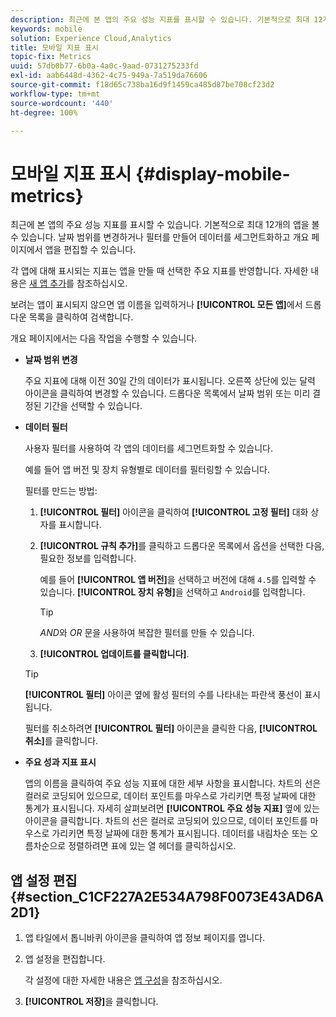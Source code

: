 ```yaml
---
description: 최근에 본 앱의 주요 성능 지표를 표시할 수 있습니다. 기본적으로 최대 12개의 앱을 볼 수 있습니다. 날짜 범위를 변경하거나 필터를 만들어 데이터를 세그먼트화하고 개요 페이지에서 앱을 편집할 수 있습니다.
keywords: mobile
solution: Experience Cloud,Analytics
title: 모바일 지표 표시
topic-fix: Metrics
uuid: 57db0b77-6b0a-4a0c-9aad-0731275233fd
exl-id: aab6448d-4362-4c75-949a-7a519da76606
source-git-commit: f18d65c738ba16d9f1459ca485d87be708cf23d2
workflow-type: tm+mt
source-wordcount: '440'
ht-degree: 100%

---
```


# 모바일 지표 표시 {#display-mobile-metrics}

최근에 본 앱의 주요 성능 지표를 표시할 수 있습니다. 기본적으로 최대 12개의 앱을 볼 수 있습니다. 날짜 범위를 변경하거나 필터를 만들어 데이터를 세그먼트화하고 개요 페이지에서 앱을 편집할 수 있습니다.

각 앱에 대해 표시되는 지표는 앱을 만들 때 선택한 주요 지표를 반영합니다. 자세한 내용은 [새 앱 추가](/help/using/manage-apps/t-new-app.md)를 참조하십시오.

보려는 앱이 표시되지 않으면 앱 이름을 입력하거나 **[!UICONTROL 모든 앱]**&#x200B;에서 드롭다운 목록을 클릭하여 검색합니다.

개요 페이지에서는 다음 작업을 수행할 수 있습니다.

* **날짜 범위 변경**

   주요 지표에 대해 이전 30일 간의 데이터가 표시됩니다. 오른쪽 상단에 있는 달력 아이콘을 클릭하여 변경할 수 있습니다. 드롭다운 목록에서 날짜 범위 또는 미리 결정된 기간을 선택할 수 있습니다.

* **데이터 필터**

   사용자 필터를 사용하여 각 앱의 데이터를 세그먼트화할 수 있습니다.

   예를 들어 앱 버전 및 장치 유형별로 데이터를 필터링할 수 있습니다.

   필터를 만드는 방법:

   1. **[!UICONTROL 필터]** 아이콘을 클릭하여 **[!UICONTROL 고정 필터]** 대화 상자를 표시합니다.
   1. **[!UICONTROL 규칙 추가]**&#x200B;를 클릭하고 드롭다운 목록에서 옵션을 선택한 다음, 필요한 정보를 입력합니다.

      예를 들어 **[!UICONTROL 앱 버전]**&#x200B;을 선택하고 버전에 대해 `4.5`를 입력할 수 있습니다. **[!UICONTROL 장치 유형]**&#x200B;을 선택하고 `Android`를 입력합니다.

      >[!TIP]
      >
      >*AND*&#x200B;와 *OR* 문을 사용하여 복잡한 필터를 만들 수 있습니다.

   1. **[!UICONTROL 업데이트를 클릭합니다]**.
   >[!TIP]
   >
   >**[!UICONTROL 필터]** 아이콘 옆에 활성 필터의 수를 나타내는 파란색 풍선이 표시됩니다.

   필터를 취소하려면 **[!UICONTROL 필터]** 아이콘을 클릭한 다음, **[!UICONTROL 취소]**&#x200B;를 클릭합니다.

* **주요 성과 지표 표시**

   앱의 이름을 클릭하여 주요 성능 지표에 대한 세부 사항을 표시합니다. 차트의 선은 컬러로 코딩되어 있으므로, 데이터 포인트를 마우스로 가리키면 특정 날짜에 대한 통계가 표시됩니다. 자세히 살펴보려면 **[!UICONTROL 주요 성능 지표]** 옆에 있는 아이콘을 클릭합니다. 차트의 선은 컬러로 코딩되어 있으므로, 데이터 포인트를 마우스로 가리키면 특정 날짜에 대한 통계가 표시됩니다. 데이터를 내림차순 또는 오름차순으로 정렬하려면 표에 있는 열 헤더를 클릭하십시오.

## 앱 설정 편집 {#section_C1CF227A2E534A798F0073E43AD6A2D1}

1. 앱 타일에서 톱니바퀴 아이콘을 클릭하여 앱 정보 페이지를 엽니다.
1. 앱 설정을 편집합니다.

   각 설정에 대한 자세한 내용은 [앱 구성](/help/using/c-manage-app-settings/c-mob-confg-app/c-mob-confg-app.md)을 참조하십시오.

1. **[!UICONTROL 저장]**&#x200B;을 클릭합니다.

